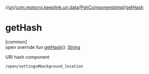 //[uri](../../../index.md)/[com.motorro.keeplink.uri.data](../index.md)/[PshComponentsImpl](index.md)/[getHash](get-hash.md)

# getHash

[common]\
open override fun [getHash](get-hash.md)(): [String](https://kotlinlang.org/api/latest/jvm/stdlib/kotlin/-string/index.html)

URI hash component

`/open/settings#background_location`
